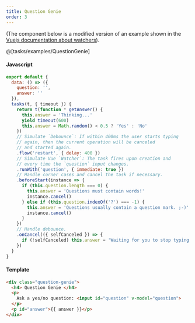 ```yaml
---
title: Question Genie
order: 3
---
```


(The component below is a modified version of an example shown in the [Vuejs documentation about watchers](https://vuejs.org/v2/guide/computed.html#Watchers)).

<div class="showcase">
  @[tasks/examples/QuestionGenie]
</div>

#### Javascript

```js
export default {
  data: () => ({
    question: '',
    answer: ''
  }),
  tasks(t, { timeout }) {
    return t(function * getAnswer() {
      this.answer = 'Thinking...'
      yield timeout(600)
      this.answer = Math.random() < 0.5 ? 'Yes' : 'No'
    })
    // Simulate `Debounce`: If within 400ms the user starts typing
    // again, then the current operation will be canceled
    // and started again.
    .flow('restart', { delay: 400 })
    // Simulate Vue `Watcher`: The task fires upon creation and
    // every time the `question` input changes.
    .runWith('question', { immediate: true })
    // Handle corner cases and cancel the task if necessary.
    .beforeStart(instance => {
      if (this.question.length === 0) {
        this.answer = 'Questions must contain words!'
        instance.cancel()
      } else if (this.question.indexOf('?') === -1) {
        this.answer = 'Questions usually contain a question mark. ;-)'
        instance.cancel()
      }
    })
    // Handle debounce.
    .onCancel(({ selfCanceled }) => {
      if (!selfCanceled) this.answer = 'Waiting for you to stop typing...'
    })
  }
}
```

#### Template

```html
<div class="question-genie">
  <h4> Question Genie </h4>
  <p>
    Ask a yes/no question: <input id="question" v-model="question">
  </p>
  <p id="answer">{{ answer }}</p>
</div>
```
